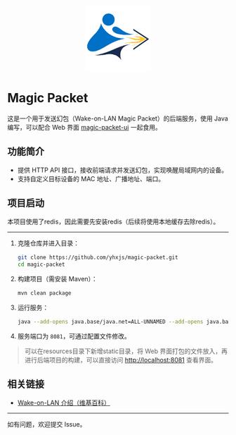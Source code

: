 <div align="center" width="100%">
    <img src="./magic-packet.png" width="150" />
</div>

# Magic Packet

这是一个用于发送幻包（Wake-on-LAN Magic Packet）的后端服务，使用 Java 编写，可以配合 Web 界面 [magic-packet-ui](https://github.com/yhxjs/magic-packet-ui) 一起食用。

## 功能简介

- 提供 HTTP API 接口，接收前端请求并发送幻包，实现唤醒局域网内的设备。
- 支持自定义目标设备的 MAC 地址、广播地址、端口。

## 项目启动

本项目使用了redis，因此需要先安装redis（后续将使用本地缓存去除redis）。

---

1. 克隆仓库并进入目录：

   ```bash
   git clone https://github.com/yhxjs/magic-packet.git
   cd magic-packet
   ```

2. 构建项目（需安装 Maven）：

   ```bash
   mvn clean package
   ```

3. 运行服务：

   ```bash
   java --add-opens java.base/java.net=ALL-UNNAMED --add-opens java.base/sun.nio.ch=ALL-UNNAMED --add-opens java.base/java.io=ALL-UNNAMED -jar magic-packet-0.0.1.jar > magic-packet.log 2>&1
   ```

4. 服务端口为 `8081`，可通过配置文件修改。

> 可以在resources目录下新增static目录，将 Web 界面打包的文件放入，再进行后端项目的构建，可以直接访问 [http://localhost:8081](http://localhost:8081) 查看界面。

## 相关链接

- [Wake-on-LAN 介绍（维基百科）](https://zh.wikipedia.org/wiki/Wake-on-LAN)

---

如有问题，欢迎提交 Issue。